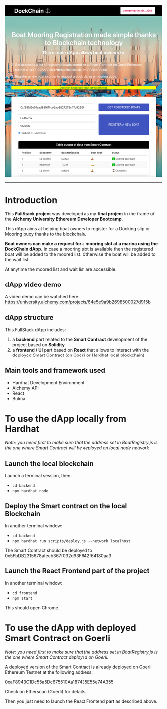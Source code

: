 ![My Image](dapp-screenshot_DockChain.png)

---

# Introduction

This **FullStack project** was developed as my **final project** in the frame of the **Alchemy University Ethereum Developer Bootcamp**.

This dApp aims at helping boat owners to register for a Docking slip or Mooring buoy thanks to the blockchain.

**Boat owners can make a request for a mooring slot at a marina using the DockChain dApp.**
In case a mooring slot is available then the registered boat will be added to the moored list.
Otherwise the boat will be added to the wait list.

At anytime the moored list and wait list are accessible.

## dApp video demo

A video demo can be watched here: https://university.alchemy.com/projects/64e5e9a9b2698500027d915b

## dApp structure

This FullStack dApp includes:

1. a **backend** part related to the **Smart Contract** development of the project based on **Solidity**
2. a **frontend / UI** part based on **React** that allows to interact with the deployed Smart Contract (on Goerli or Hardhat local blockchain)

## Main tools and framework used

- Hardhat Development Environment
- Alchemy API
- React
- Bulma

# To use the dApp locally from Hardhat

_Note: you need first to make sure that the address set in BoatRegistry.js is the one where Smart Contract will be deployed on local node network_

## Launch the local blockchain

Launch a terminal session, then:

- `cd backend`
- `npx hardhat node`

## Deploy the Smart contract on the local Blockchain

In another terminal window:

- `cd backend`
- `npx hardhat run scripts/deploy.js --network localhost`

The Smart Contract should be deployed to 0x5FbDB2315678afecb367f032d93F642f64180aa3

## Launch the React Frontend part of the project

In another terminal window:

- `cd frontend`
- `npm start`

This should open Chrome.

# To use the dApp with deployed Smart Contract on Goerli

_Note: you need first to make sure that the address set in BoatRegistry.js is the one where Smart Contract deployed on Goerli._

A deployed version of the Smart Contract is already deployed on Goerli Ethereum Testnet at the following address:

0xaF8943C1Dc55a5Dc675510Aa187435E55e74A355

Check on Etherscan (Goerli) for details.

Then you just need to launch the React Frontend part as described above.
